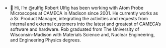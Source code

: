 - 👋 Hi, I’m @rulfig
Robert Ulfig has been working with Atom Probe Microscopes at CAMECA in Madison since 2001. He currently works as a Sr. Product Manager, integrating the activities and requests from internal and external customers into the latest and greatest of CAMECA’s software and hardware.
Rob graduated from The University of Wisconsin-Madison with Materials Science and, Nuclear Engineering, and Engineering Physics degrees.  

<!---
rulfig/rulfig is a ✨ special ✨ repository because its `README.md` (this file) appears on your GitHub profile.
You can click the Preview link to take a look at your changes.
--->
